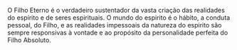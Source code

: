 ﻿O Filho Eterno é o verdadeiro sustentador da vasta criação das realidades do espírito e de seres espirituais. O mundo do espirito é o hábito, a conduta pessoal, do Filho, e as realidades impessoais da natureza do espirito são sempre responsivas à vontade e ao propósito da personalidade perfeita do Filho Absoluto.